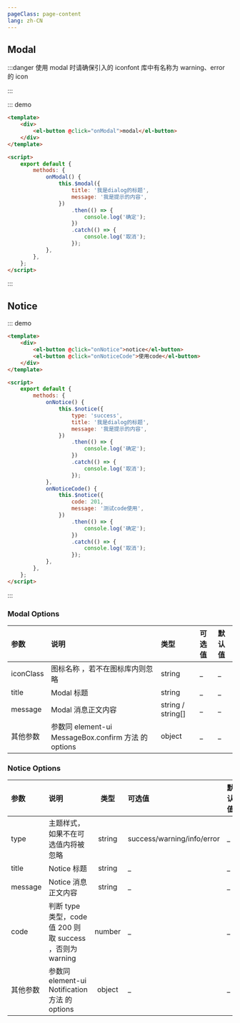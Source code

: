 ```yaml
---
pageClass: page-content
lang: zh-CN
---
```


## Modal

:::danger
使用 modal 时请确保引入的 iconfont 库中有名称为 warning、error 的 icon

:::

::: demo

```html
<template>
	<div>
		<el-button @click="onModal">modal</el-button>
	</div>
</template>

<script>
	export default {
		methods: {
			onModal() {
				this.$modal({
					title: '我是dialog的标题',
					message: '我是提示的内容',
				})
					.then(() => {
						console.log('确定');
					})
					.catch(() => {
						console.log('取消');
					});
			},
		},
	};
</script>
```

:::

## Notice

::: demo

```html
<template>
	<div>
		<el-button @click="onNotice">notice</el-button>
		<el-button @click="onNoticeCode">使用code</el-button>
	</div>
</template>

<script>
	export default {
		methods: {
			onNotice() {
				this.$notice({
					type: 'success',
					title: '我是dialog的标题',
					message: '我是提示的内容',
				})
					.then(() => {
						console.log('确定');
					})
					.catch(() => {
						console.log('取消');
					});
			},
			onNoticeCode() {
				this.$notice({
					code: 201,
					message: '测试code使用',
				})
					.then(() => {
						console.log('确定');
					})
					.catch(() => {
						console.log('取消');
					});
			},
		},
	};
</script>
```

:::

### Modal Options

| 参数      | 说明                                                 | 类型              | 可选值 | 默认值 |
| :-------- | :--------------------------------------------------- | :---------------- | :----- | :----- |
| iconClass | 图标名称 ，若不在图标库内则忽略                      | string            | \_     | \_     |
| title     | Modal 标题                                           | string            | \_     | \_     |
| message   | Modal 消息正文内容                                   | string / string[] | \_     | \_     |
| 其他参数  | 参数同 element-ui MessageBox.confirm 方法 的 options | object            | \_     | \_     |

### Notice Options

| 参数     | 说明                                                      |  类型  | 可选值                     | 默认值 |
| :------- | :-------------------------------------------------------- | :----: | :------------------------- | ------ |
| type     | 主题样式，如果不在可选值内将被忽略                        | string | success/warning/info/error | \_     |
| title    | Notice 标题                                               | string | \_                         | \_     |
| message  | Notice 消息正文内容                                       | string | \_                         | \_     |
| code     | 判断 type 类型，code 值 200 则取 success ，否则为 warning | number | \_                         | \_     |
| 其他参数 | 参数同 element-ui Notification 方法 的 options            | object | \_                         | \_     |
